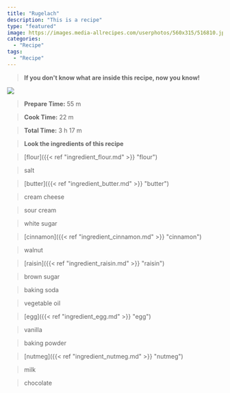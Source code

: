 ```yaml
---
title: "Rugelach"
description: "This is a recipe"
type: "featured"
image: https://images.media-allrecipes.com/userphotos/560x315/516810.jpg
categories: 
  - "Recipe"
tags: 
  - "Recipe"
---
```



>**If you don't know what are inside this recipe, now you know!**

![](../images/Recipes-Banner.jpg)
> **Prepare Time:** 55 m


> **Cook Time:** 22 m


> **Total Time:** 3 h 17 m

> **Look the ingredients of this recipe**

> [flour]({{< ref "ingredient_flour.md" >}} "flour")

> salt

> [butter]({{< ref "ingredient_butter.md" >}} "butter")

> cream cheese

> sour cream

> white sugar

> [cinnamon]({{< ref "ingredient_cinnamon.md" >}} "cinnamon")

> walnut

> [raisin]({{< ref "ingredient_raisin.md" >}} "raisin")

> brown sugar

> baking soda

> vegetable oil

> [egg]({{< ref "ingredient_egg.md" >}} "egg")

> vanilla

> baking powder

> [nutmeg]({{< ref "ingredient_nutmeg.md" >}} "nutmeg")

> milk

> chocolate


